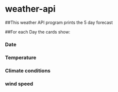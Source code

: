 # weather-api

##This weather API program prints the 5 day forecast

##For each Day the cards show:
### Date
### Temperature
### Climate conditions
### wind speed